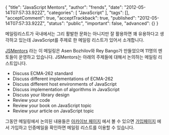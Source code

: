 {
    "title": "JavaScript Mentors",
    "author": "frends",
    "date": "2012-05-14T07:57:33.922Z",
    "categories": [
        "JavaScript"
    ],
    "tags": [],
    "acceptComment": true,
    "acceptTrackback": true,
    "published": "2012-05-14T07:57:33.922Z",
    "status": "public",
    "important": false,
    "advanced": {}
}

메일링리스트가 국내에서는 그리 활발한 문화는 아니지만 잘 활용하면 꽤 유용하다고 생각하고 있는데 JavaScript를 주제로 한 메일링 리스트가 있어서 소개합니다.

[JSMentors](http://jsmentors.com/) 라는 이 메일링은 Asen Bozhilov와 Rey Bango가 만들었으며 11명의 멘토들이 운영하고 있습니다. JSMentors는 아래의 주제들에 대해서 논의하는 메일링 리스트입니다.

* Discuss ECMA-262 standard
* Discuss different implementations of ECMA-262
* Discuss different host environments of JavaScript
* Discuss implementation of algorithms in JavaScript
* Discuss your library design
* Review your code
* Review your book on JavaScript topic
* Review your article on JavaScript topic

그동안 메일링에서 논의된 내용들은 [아카이브 페이지](http://jsmentors.com/pipermail/jsmentors_jsmentors.com/) 에서 볼 수 있으면 [가입페이지](http://jsmentors.com/mailman/listinfo/jsmentors_jsmentors.com) 에서 가입하고 인증메일을 확인하면 메일링 리스트를 이용할 수 있습니다.